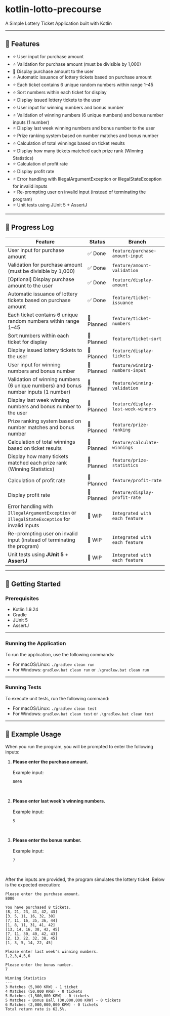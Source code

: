 # kotlin-lotto-precourse

A Simple Lottery Ticket Application built with Kotlin

---

## 🔧 Features

- ⭐ User input for purchase amount
- ⭐ Validation for purchase amount (must be divisible by 1,000)
- 🔹 Display purchase amount to the user
- ⭐ Automatic issuance of lottery tickets based on purchase amount
- ⭐ Each ticket contains 6 unique random numbers within range 1–45
- ⭐ Sort numbers within each ticket for display
- ⭐ Display issued lottery tickets to the user
- ⭐ User input for winning numbers and bonus number
- ⭐ Validation of winning numbers (6 unique numbers) and bonus number inputs (1 number)
- ⭐ Display last week winning numbers and bonus number to the user
- ⭐ Prize ranking system based on number matches and bonus number
- ⭐ Calculation of total winnings based on ticket results
- ⭐ Display how many tickets matched each prize rank (Winning Statistics)
- ⭐ Calculation of profit rate
- ⭐ Display profit rate
- ⭐ Error handling with IllegalArgumentException or IllegalStateException for invalid inputs
- ⭐ Re-prompting user on invalid input (instead of terminating the program)
- ⭐ Unit tests using JUnit 5 + AssertJ

---

## 🔄 Progress Log

| Feature                                                                                      | Status      | Branch                            |
|----------------------------------------------------------------------------------------------|-------------|-----------------------------------|
| User input for purchase amount                                                               | ✅ Done      | `feature/purchase-amount-input`   |
| Validation for purchase amount (must be divisible by 1,000)                                  | ✅ Done      | `feature/amount-validation`       |
| [Optional] Display purchase amount to the user                                               | ✅ Done      | `feature/display-amount`          |
| Automatic issuance of lottery tickets based on purchase amount                               | ✅ Done      | `feature/ticket-issuance`         |
| Each ticket contains 6 unique random numbers within range 1–45                               | 📅 Planned  | `feature/ticket-numbers`          |
| Sort numbers within each ticket for display                                                  | 📅 Planned  | `feature/ticket-sort`             |
| Display issued lottery tickets to the user                                                   | 📅 Planned  | `feature/display-tickets`         |
| User input for winning numbers and bonus number                                              | 📅 Planned  | `feature/winning-numbers-input`   |
| Validation of winning numbers (6 unique numbers) and bonus number inputs (1 number)          | 📅 Planned  | `feature/winning-validation`      |
| Display last week winning numbers and bonus number to the user                               | 📅 Planned  | `feature/display-last-week-winners` |
| Prize ranking system based on number matches and bonus number                                | 📅 Planned  | `feature/prize-ranking`           |
| Calculation of total winnings based on ticket results                                        | 📅 Planned  | `feature/calculate-winnings`      |
| Display how many tickets matched each prize rank (Winning Statistics)                        | 📅 Planned  | `feature/prize-statistics`        |
| Calculation of profit rate                                                                   | 📅 Planned  | `feature/profit-rate`             |
| Display profit rate                                                                          | 📅 Planned  | `feature/display-profit-rate`     |
| Error handling with `IllegalArgumentException` or `IllegalStateException` for invalid inputs | 🚧 WIP      | `Integrated with each feature`    |
| Re-prompting user on invalid input (instead of terminating the program)                      | 🚧 WIP      | `Integrated with each feature`    |
| Unit tests using **JUnit 5** + **AssertJ**                                                   | 🚧 WIP      | `Integrated with each feature`    |

---

## 🚀 Getting Started

### Prerequisites

- Kotlin 1.9.24
- Gradle
- JUnit 5
- AssertJ

---

### Running the Application

To run the application, use the following commands:

- For macOS/Linux: `./gradlew clean run`
- For Windows: `gradlew.bat clean run` or `.\gradlew.bat clean run`

---

### Running Tests

To execute unit tests, run the following command:

- For macOS/Linux: `./gradlew clean test`
- For Windows: `gradlew.bat clean test` or `.\gradlew.bat clean test`

---

## 🧩 Example Usage

When you run the program, you will be prompted to enter the following inputs:

1. **Please enter the purchase amount.**
   <br><br>
   Example input:

   ```text
   8000
   ```
<br>

2. **Please enter last week's winning numbers.**
   <br><br>
   Example input:

   ```text
   5
   ```
<br>

3. **Please enter the bonus number.**
   <br><br>
   Example input:

   ```text
   7
   ```
<br>

After the inputs are provided, the program simulates the lottery ticket. Below is the expected execution:

```text
Please enter the purchase amount.
8000

You have purchased 8 tickets.
[8, 21, 23, 41, 42, 43]
[3, 5, 11, 16, 32, 38]
[7, 11, 16, 35, 36, 44]
[1, 8, 11, 31, 41, 42]
[13, 14, 16, 38, 42, 45]
[7, 11, 30, 40, 42, 43]
[2, 13, 22, 32, 38, 45]
[1, 3, 5, 14, 22, 45]

Please enter last week's winning numbers.
1,2,3,4,5,6

Please enter the bonus number.
7

Winning Statistics
---
3 Matches (5,000 KRW) - 1 ticket
4 Matches (50,000 KRW) - 0 tickets
5 Matches (1,500,000 KRW) - 0 tickets
5 Matches + Bonus Ball (30,000,000 KRW) - 0 tickets
6 Matches (2,000,000,000 KRW) - 0 tickets
Total return rate is 62.5%.
```